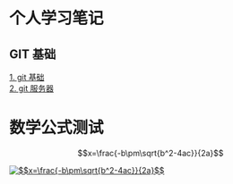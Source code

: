# 个人学习笔记

## GIT 基础

[1. git 基础](GIT/git_foundation.md)  
[2. git 服务器](GIT/git_service.md)  

# 数学公式测试
$$x=\frac{-b\pm\sqrt{b^2-4ac}}{2a}$$

<a href="https://www.codecogs.com/eqnedit.php?latex=$$x=\frac{-b\pm\sqrt{b^2-4ac}}{2a}$$" target="_blank"><img src="https://latex.codecogs.com/gif.latex?$$x=\frac{-b\pm\sqrt{b^2-4ac}}{2a}$$" title="$$x=\frac{-b\pm\sqrt{b^2-4ac}}{2a}$$" /></a>
